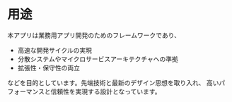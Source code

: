 # 用途

本アプリは業務用アプリ開発のためのフレームワークであり、
- 高速な開発サイクルの実現
- 分散システムやマイクロサービスアーキテクチャへの準拠
- 拡張性・保守性の両立

などを目的としています。先端技術と最新のデザイン思想を取り入れ、
高いパフォーマンスと信頼性を実現する設計となっています。
